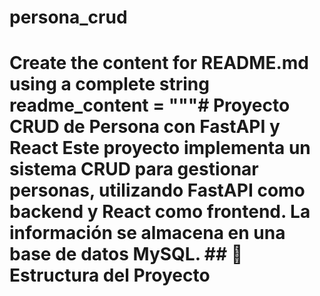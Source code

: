 # persona_crud
# Create the content for README.md using a complete string readme_content = """# Proyecto CRUD de Persona con FastAPI y React  Este proyecto implementa un sistema CRUD para gestionar personas, utilizando **FastAPI** como backend y **React** como frontend. La información se almacena en una base de datos **MySQL**.  ## 📁 Estructura del Proyecto
